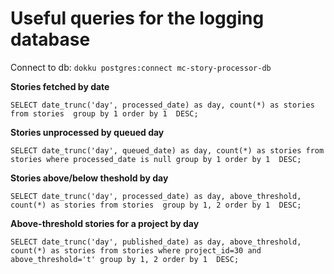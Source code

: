 Useful queries for the logging database
=======================================

Connect to db: `dokku postgres:connect mc-story-processor-db`

**Stories fetched by date**

`SELECT date_trunc('day', processed_date) as day, count(*) as stories from stories  group by 1 order by 1  DESC;`

**Stories unprocessed by queued day**

`SELECT date_trunc('day', queued_date) as day, count(*) as stories from stories where processed_date is null group by 1 order by 1  DESC;`

**Stories above/below theshold by day**

`SELECT date_trunc('day', processed_date) as day, above_threshold,  count(*) as stories from stories  group by 1, 2 order by 1  DESC;`

**Above-threshold stories for a project by day**

`SELECT date_trunc('day', published_date) as day, above_threshold,  count(*) as stories from stories where project_id=30 and above_threshold='t' group by 1, 2 order by 1  DESC;`
